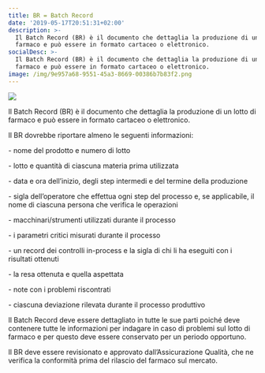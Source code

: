 ```yaml
---
title: BR = Batch Record
date: '2019-05-17T20:51:31+02:00'
description: >-
  Il Batch Record (BR) è il documento che dettaglia la produzione di un lotto di
  farmaco e può essere in formato cartaceo o elettronico. 
socialDesc: >-
  Il Batch Record (BR) è il documento che dettaglia la produzione di un lotto di
  farmaco e può essere in formato cartaceo o elettronico. 
image: /img/9e957a68-9551-45a3-8669-00386b7b83f2.png
---
```

![](/img/9e957a68-9551-45a3-8669-00386b7b83f2.png)

Il Batch Record (BR) è il documento che dettaglia la produzione di un lotto di farmaco e può essere in formato cartaceo o elettronico. 

Il BR dovrebbe riportare almeno le seguenti informazioni:

\- nome del prodotto e numero di lotto

\- lotto e quantità di ciascuna materia prima utilizzata 

\- data e ora dell’inizio, degli step intermedi e del termine della produzione

\- sigla dell’operatore che effettua ogni step del processo e, se applicabile, il nome di ciascuna persona che verifica le operazioni

\- macchinari/strumenti utilizzati durante il processo 

\- i parametri critici misurati durante il processo

\- un record dei controlli in-process e la sigla di chi li ha eseguiti con i risultati ottenuti

\- la resa ottenuta e quella aspettata

\- note con i problemi riscontrati

\- ciascuna deviazione rilevata durante il processo produttivo

Il Batch Record deve essere dettagliato in tutte le sue parti poiché deve contenere tutte le informazioni per indagare in caso di problemi sul lotto di farmaco e per questo deve essere conservato per un periodo opportuno.

Il BR deve essere revisionato e approvato dall’Assicurazione Qualità, che ne verifica la conformità prima del rilascio del farmaco sul mercato.
